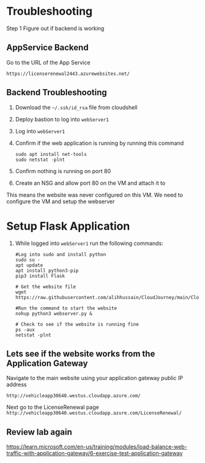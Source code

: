 # Troubleshooting

Step 1 Figure out if backend is working

## AppService Backend
Go to the URL of the App Service

```https://licenserenewal2443.azurewebsites.net/```

## Backend Troubleshooting

1. Download the ```~/.ssh/id_rsa``` file from cloudshell
2. Deploy bastion to log into ```webServer1```
3. Log into ```webServer1```
4. Confirm if the web application is running by running this command
    ```
    sudo apt install net-tools
    sudo netstat -plnt
    ```

5. Confirm nothing is running on port 80
6. Create an NSG and allow port 80 on the VM and attach it to 

This means the website was never configured on this VM.
We need to configure the VM and setup the webserver

# Setup Flask Application

1. While logged into ```webServer1``` run the following commands:
    ```
    #Log into sudo and install python
    sudo su -
    apt update
    apt install python3-pip
    pip3 install Flask
    
    # Get the website file
    wget https://raw.githubusercontent.com/alihhussain/CloudJourney/main/CloudJourneyLabs/AppGWLab/webserver.py
    
    #Run the command to start the website
    nohup python3 webserver.py & 

    # Check to see if the website is running fine
    ps -aux
    netstat -plnt 
    ```
    
## Lets see if the website works from the Application Gateway
Navigate to the main website using your application gateway public IP address

```http://vehicleapp30640.westus.cloudapp.azure.com/```

Next go to the LicenseRenewal page ``` http://vehicleapp30640.westus.cloudapp.azure.com/LicenseRenewal/```


## Review lab again

https://learn.microsoft.com/en-us/training/modules/load-balance-web-traffic-with-application-gateway/6-exercise-test-application-gateway


